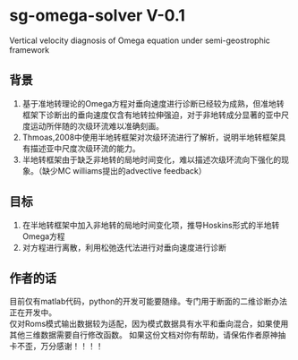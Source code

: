 # sg-omega-solver V-0.1
Vertical velocity diagnosis of Omega equation under semi-geostrophic framework
## 背景
1. 基于准地转理论的Omega方程对垂向速度进行诊断已经较为成熟，但准地转框架下诊断出的垂向速度仅含有地转拉伸强迫，对于非地转成分显著的亚中尺度运动所伴随的次级环流难以准确刻画。 
2. Thmoas,2008中使用半地转框架对次级环流进行了解析，说明半地转框架具有描述亚中尺度次级环流的能力。  
3. 半地转框架由于缺乏非地转的局地时间变化，难以描述次级环流向下强化的现象。（缺少MC williams提出的advective feedback）  
## 目标
1. 在半地转框架中加入非地转的局地时间变化项，推导Hoskins形式的半地转Omega方程
2. 对方程进行离散，利用松弛迭代法进行对垂向速度进行诊断
## 作者的话
目前仅有matlab代码，python的开发可能要随缘。专门用于断面的二维诊断办法正在开发中。  
仅对Roms模式输出数据较为适配，因为模式数据具有水平和垂向混合，如果使用其他三维数据需要自行修改函数。
如果这份文档对你有帮助，请保佑作者原神抽卡不歪，万分感谢！！！！
